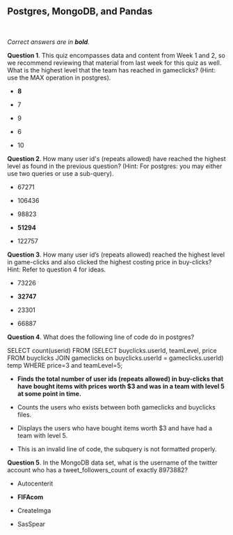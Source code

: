 ## Postgres, MongoDB, and Pandas
<br>

_Correct answers are in **bold**._
<br>


**Question 1**. This quiz encompasses data and content from Week 1 and 2, so we recommend reviewing that material from last week for this quiz as well. What is the highest level that the team has reached in gameclicks? (Hint: use the MAX operation in postgres).


* **8**

* 7

* 9

* 6

* 10


**Question 2**. How many user id's (repeats allowed) have reached the highest level as found in the previous question? (Hint: For postgres: you may either use two queries or use a sub-query).

* 67271

* 106436

* 98823

* **51294**

* 122757


**Question 3**. How many user id’s (repeats allowed) reached the highest level in game-clicks and also clicked the highest costing price in buy-clicks? Hint: Refer to question 4 for ideas.

* 73226

* **32747**

* 23301

* 66887


**Question 4**. What does the following line of code do in postgres?

SELECT count(userid) FROM (SELECT buyclicks.userId, teamLevel, price FROM buyclicks JOIN gameclicks on buyclicks.userId = gameclicks.userId) temp WHERE price=3 and teamLevel=5;

* **Finds the total number of user ids (repeats allowed) in buy-clicks that have bought items with prices worth $3 and was in a team with level 5 at some point in time.**

* Counts the users who exists between both gameclicks and buyclicks files.

* Displays the users who have bought items worth $3 and have had a team with level 5.

* This is an invalid line of code, the subquery is not formatted properly.


**Question 5**. In the MongoDB data set, what is the username of the twitter account who has a tweet_followers_count of exactly 8973882?

* Autocenterit

* **FIFAcom**

* CreateImga

* SasSpear
